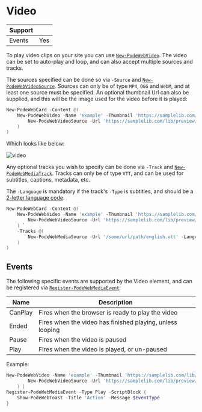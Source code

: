 # Video

| Support | |
| ------- |-|
| Events | Yes |

To play video clips on your site you can use [`New-PodeWebVideo`](../../../Functions/Elements/New-PodeWebVideo). The video can be set to auto-play and loop, and can also accept multiple sources and tracks.

The sources specified can be done so via `-Source` and [`New-PodeWebVideoSource`](../../../Functions/Elements/New-PodeWebVideoSource). Sources can only be of type `MP4`, `OGG` and `WebM`, and at least one source must be specified. An optional thumbnail Url can also be supplied, and this will be the image used for the video before it is played:

```powershell
New-PodeWebCard -Content @(
    New-PodeWebVideo -Name 'example' -Thumbnail 'https://samplelib.com/lib/preview/mp4/sample-5s.jpg' -Source @(
        New-PodeWebVideoSource -Url 'https://samplelib.com/lib/preview/mp4/sample-5s.mp4'
    )
)
```

Which looks like below:

![video](../../../images/video.png)

Any optional tracks you wish to specify can be done via `-Track` and [`New-PodeWebMediaTrack`](../../../Functions/Elements/New-PodeWebMediaTrack). Tracks can only be of type `VTT`, and can be used for subtitles, captions, metadata, etc.

The `-Language` is mandatory if the track's `-Type` is subtitles, and should be a [2-letter language code](https://www.w3schools.com/tags/ref_language_codes.asp).

```powershell
New-PodeWebCard -Content @(
    New-PodeWebVideo -Name 'example' -Thumbnail 'https://samplelib.com/lib/preview/mp4/sample-5s.jpg' -Source @(
        New-PodeWebVideoSource -Url 'https://samplelib.com/lib/preview/mp4/sample-5s.mp4'
    ) `
    -Tracks @(
        New-PodeWebMediaSource -Url '/some/url/path/english.vtt' -Language 'en' -Title 'English' -Type 'subtitles' -Default
    )
)
```

## Events

The following specific events are supported by the Video element, and can be registered via [`Register-PodeWebMediaEvent`](../../../Functions/Events/Register-PodeWebMediaEvent):

| Name | Description |
| ---- | ----------- |
| CanPlay | Fires when the browser is ready to play the video |
| Ended | Fires when the video has finished playing, unless looping |
| Pause | Fires when the video is paused |
| Play | Fires when the video is played, or un-paused |

Example:

```powershell
New-PodeWebVideo -Name 'example' -Thumbnail 'https://samplelib.com/lib/preview/mp4/sample-5s.jpg' -Source @(
        New-PodeWebVideoSource -Url 'https://samplelib.com/lib/preview/mp4/sample-5s.mp4'
    ) |
Register-PodeWebMediaEvent -Type Play -ScriptBlock {
    Show-PodeWebToast -Title 'Action' -Message $EventType
}
```
